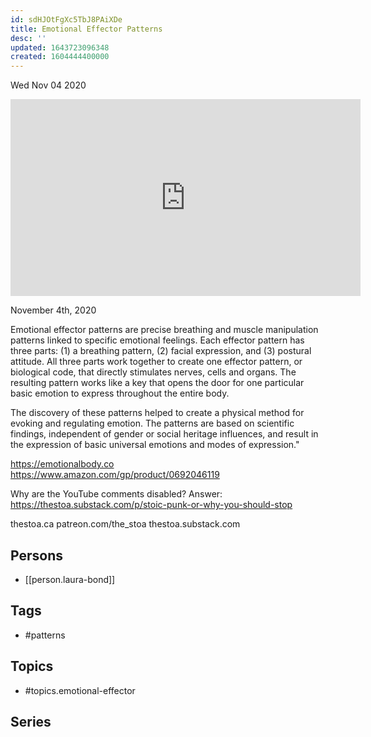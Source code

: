 ```yaml
---
id: sdHJOtFgXc5TbJ8PAiXDe
title: Emotional Effector Patterns
desc: ''
updated: 1643723096348
created: 1604444400000
---
```





Wed Nov 04 2020

<iframe width="560" height="315" src="https://www.youtube.com/embed/IpRpr6UfH5M" title="Emotional Effector Patterns w/ Laura Bond" frameborder="0" allow="accelerometer; autoplay; clipboard-write; encrypted-media; gyroscope; picture-in-picture" allowfullscreen ></iframe>

November 4th, 2020

Emotional effector patterns are precise breathing and muscle manipulation patterns linked to specific emotional feelings. Each effector pattern has three parts: (1) a breathing pattern, (2) facial expression, and (3) postural attitude. All three parts work together to create one effector pattern, or biological code, that directly stimulates nerves, cells and organs. The resulting pattern works like a key that opens the door for one particular basic emotion to express throughout the entire body.

The discovery of these patterns helped to create a physical method for evoking and regulating emotion. The patterns are based on scientific findings, independent of gender or social heritage influences, and result in the expression of basic universal emotions and modes of expression."

https://emotionalbody.co
https://www.amazon.com/gp/product/0692046119

Why are the YouTube comments disabled? Answer: https://thestoa.substack.com/p/stoic-punk-or-why-you-should-stop

thestoa.ca
patreon.com/the_stoa
thestoa.substack.com

## Persons

- [[person.laura-bond]]

## Tags

- #patterns

## Topics

- #topics.emotional-effector

## Series



